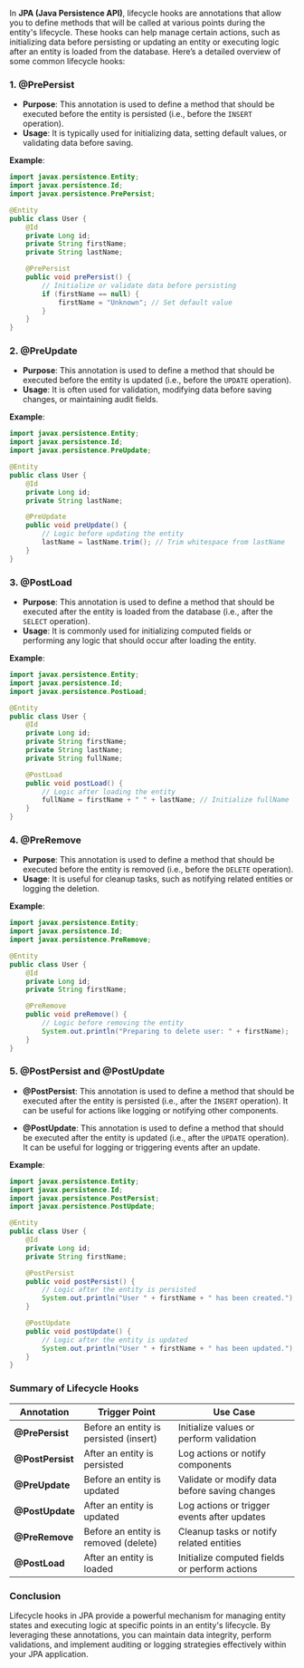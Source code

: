 In **JPA (Java Persistence API)**, lifecycle hooks are annotations that allow you to define methods that will be called at various points during the entity's lifecycle. These hooks can help manage certain actions, such as initializing data before persisting or updating an entity or executing logic after an entity is loaded from the database. Here’s a detailed overview of some common lifecycle hooks:

### 1. **@PrePersist**

- **Purpose**: This annotation is used to define a method that should be executed before the entity is persisted (i.e., before the `INSERT` operation).
- **Usage**: It is typically used for initializing data, setting default values, or validating data before saving.

**Example**:
```java
import javax.persistence.Entity;
import javax.persistence.Id;
import javax.persistence.PrePersist;

@Entity
public class User {
    @Id
    private Long id;
    private String firstName;
    private String lastName;

    @PrePersist
    public void prePersist() {
        // Initialize or validate data before persisting
        if (firstName == null) {
            firstName = "Unknown"; // Set default value
        }
    }
}
```

### 2. **@PreUpdate**

- **Purpose**: This annotation is used to define a method that should be executed before the entity is updated (i.e., before the `UPDATE` operation).
- **Usage**: It is often used for validation, modifying data before saving changes, or maintaining audit fields.

**Example**:
```java
import javax.persistence.Entity;
import javax.persistence.Id;
import javax.persistence.PreUpdate;

@Entity
public class User {
    @Id
    private Long id;
    private String lastName;

    @PreUpdate
    public void preUpdate() {
        // Logic before updating the entity
        lastName = lastName.trim(); // Trim whitespace from lastName
    }
}
```

### 3. **@PostLoad**

- **Purpose**: This annotation is used to define a method that should be executed after the entity is loaded from the database (i.e., after the `SELECT` operation).
- **Usage**: It is commonly used for initializing computed fields or performing any logic that should occur after loading the entity.

**Example**:
```java
import javax.persistence.Entity;
import javax.persistence.Id;
import javax.persistence.PostLoad;

@Entity
public class User {
    @Id
    private Long id;
    private String firstName;
    private String lastName;
    private String fullName;

    @PostLoad
    public void postLoad() {
        // Logic after loading the entity
        fullName = firstName + " " + lastName; // Initialize fullName
    }
}
```

### 4. **@PreRemove**

- **Purpose**: This annotation is used to define a method that should be executed before the entity is removed (i.e., before the `DELETE` operation).
- **Usage**: It is useful for cleanup tasks, such as notifying related entities or logging the deletion.

**Example**:
```java
import javax.persistence.Entity;
import javax.persistence.Id;
import javax.persistence.PreRemove;

@Entity
public class User {
    @Id
    private Long id;
    private String firstName;

    @PreRemove
    public void preRemove() {
        // Logic before removing the entity
        System.out.println("Preparing to delete user: " + firstName);
    }
}
```

### 5. **@PostPersist and @PostUpdate**

- **@PostPersist**: This annotation is used to define a method that should be executed after the entity is persisted (i.e., after the `INSERT` operation). It can be useful for actions like logging or notifying other components.

- **@PostUpdate**: This annotation is used to define a method that should be executed after the entity is updated (i.e., after the `UPDATE` operation). It can be useful for logging or triggering events after an update.

**Example**:
```java
import javax.persistence.Entity;
import javax.persistence.Id;
import javax.persistence.PostPersist;
import javax.persistence.PostUpdate;

@Entity
public class User {
    @Id
    private Long id;
    private String firstName;

    @PostPersist
    public void postPersist() {
        // Logic after the entity is persisted
        System.out.println("User " + firstName + " has been created.");
    }

    @PostUpdate
    public void postUpdate() {
        // Logic after the entity is updated
        System.out.println("User " + firstName + " has been updated.");
    }
}
```

### Summary of Lifecycle Hooks

| Annotation       | Trigger Point                                  | Use Case                                      |
|------------------|------------------------------------------------|-----------------------------------------------|
| **@PrePersist**  | Before an entity is persisted (insert)        | Initialize values or perform validation       |
| **@PostPersist** | After an entity is persisted                   | Log actions or notify components              |
| **@PreUpdate**   | Before an entity is updated                    | Validate or modify data before saving changes |
| **@PostUpdate**  | After an entity is updated                     | Log actions or trigger events after updates   |
| **@PreRemove**   | Before an entity is removed (delete)          | Cleanup tasks or notify related entities      |
| **@PostLoad**    | After an entity is loaded                      | Initialize computed fields or perform actions |

### Conclusion

Lifecycle hooks in JPA provide a powerful mechanism for managing entity states and executing logic at specific points in an entity's lifecycle. By leveraging these annotations, you can maintain data integrity, perform validations, and implement auditing or logging strategies effectively within your JPA application.